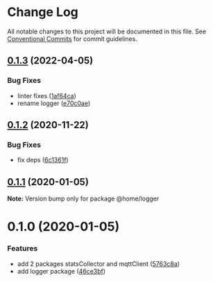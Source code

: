 # Change Log

All notable changes to this project will be documented in this file.
See [Conventional Commits](https://conventionalcommits.org) for commit guidelines.

## [0.1.3](https://github.com/mariusz-kabala/homeAutomation/compare/@home/logger@0.1.2...@home/logger@0.1.3) (2022-04-05)


### Bug Fixes

* linter fixes ([1af64ca](https://github.com/mariusz-kabala/homeAutomation/commit/1af64cabb2e40797838c1a2337fb7c34ac9b4b54))
* rename logger ([e70c0ae](https://github.com/mariusz-kabala/homeAutomation/commit/e70c0ae22ed39ec1a77f0756eefc6a2fd2b3bc61))





## [0.1.2](https://github.com/mariusz-kabala/homeAutomation/compare/@home/logger@0.1.1...@home/logger@0.1.2) (2020-11-22)


### Bug Fixes

* fix deps ([6c1361f](https://github.com/mariusz-kabala/homeAutomation/commit/6c1361ff7b01bb85ab4521cb4a83e34429d6fbd6))





## [0.1.1](https://github.com/mariusz-kabala/homeAutomation/compare/@home/logger@0.1.0...@home/logger@0.1.1) (2020-01-05)

**Note:** Version bump only for package @home/logger





# 0.1.0 (2020-01-05)


### Features

* add 2 packages statsCollector and mqttClient ([5763c8a](https://github.com/mariusz-kabala/homeAutomation/commit/5763c8a618e3c410ea68cb23f1aee2907e4c614e))
* add logger package ([46ce3bf](https://github.com/mariusz-kabala/homeAutomation/commit/46ce3bf020945ccbc9eab2dd64a52068744f409e))
